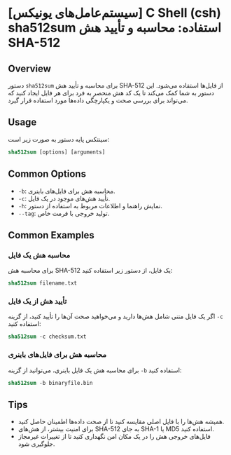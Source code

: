 # [سیستم‌عامل‌های یونیکس] C Shell (csh) sha512sum استفاده: محاسبه و تأیید هش SHA-512

## Overview
دستور `sha512sum` برای محاسبه و تأیید هش SHA-512 از فایل‌ها استفاده می‌شود. این دستور به شما کمک می‌کند تا یک کد هش منحصر به فرد برای هر فایل ایجاد کنید که می‌تواند برای بررسی صحت و یکپارچگی داده‌ها مورد استفاده قرار گیرد.

## Usage
سینتکس پایه دستور به صورت زیر است:

```csh
sha512sum [options] [arguments]
```

## Common Options
- `-b`: محاسبه هش برای فایل‌های باینری.
- `-c`: تأیید هش‌های موجود در یک فایل.
- `-h`: نمایش راهنما و اطلاعات مربوط به استفاده از دستور.
- `--tag`: تولید خروجی با فرمت خاص.

## Common Examples
### محاسبه هش یک فایل
برای محاسبه هش SHA-512 یک فایل، از دستور زیر استفاده کنید:

```csh
sha512sum filename.txt
```

### تأیید هش از یک فایل
اگر یک فایل متنی شامل هش‌ها دارید و می‌خواهید صحت آن‌ها را تأیید کنید، از گزینه `-c` استفاده کنید:

```csh
sha512sum -c checksum.txt
```

### محاسبه هش برای فایل‌های باینری
برای محاسبه هش یک فایل باینری، می‌توانید از گزینه `-b` استفاده کنید:

```csh
sha512sum -b binaryfile.bin
```

## Tips
- همیشه هش‌ها را با فایل اصلی مقایسه کنید تا از صحت داده‌ها اطمینان حاصل کنید.
- برای امنیت بیشتر، از هش‌های SHA-512 به جای SHA-1 یا MD5 استفاده کنید.
- فایل‌های خروجی هش را در یک مکان امن نگهداری کنید تا از تغییرات غیرمجاز جلوگیری شود.